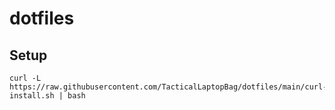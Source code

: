 # dotfiles

## Setup

```commandline
curl -L https://raw.githubusercontent.com/TacticalLaptopBag/dotfiles/main/curl-install.sh | bash
```

